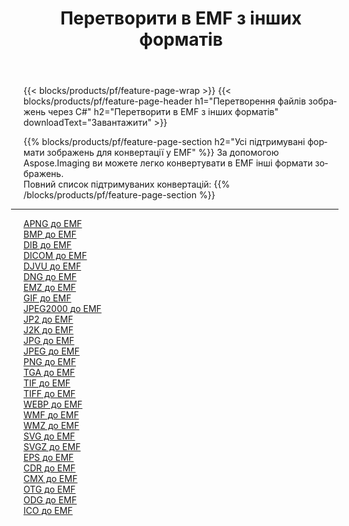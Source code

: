 ﻿---
title: Перетворити в EMF з інших форматів 
weight: 3920
url: /uk/java/conversion/to/emf 
lang: uk
langdirlevel: 2
locales: zh-hans,ja,it,ru,de,es,fr,nl,id,lt,pl,pt,vi,tr,ko,zh-hant,ar,hi,th,sv,cs,uk,he
description: За допомогою Aspose.Imaging ви можете легко конвертувати в EMF інші формати
---

{{< blocks/products/pf/feature-page-wrap >}}
{{< blocks/products/pf/feature-page-header h1="Перетворення файлів зображень через C#" h2="Перетворити в EMF з інших форматів" downloadText="Завантажити" >}}


{{% blocks/products/pf/feature-page-section  h2="Усі підтримувані формати зображень для конвертації у EMF" %}}
За допомогою Aspose.Imaging ви можете легко конвертувати в EMF інші формати зображень.
<br/>
Повний список підтримуваних конвертацій:
{{% /blocks/products/pf/feature-page-section %}}
<div class="container-fluid productfamilypage bg-gray">
    <div class="convertypes bg-gray agp-content section">
        <div class="container">
		<hr style="margin-left:-20px;"/>
		<div class="row other-converters">
		    <div class='col-md-2 other-converter remove-lp remove-rp'><a href="/imaging/uk/java/conversion/apng-to-emf" >APNG до EMF</a></div>
<div class='col-md-2 other-converter remove-lp remove-rp'><a href="/imaging/uk/java/conversion/bmp-to-emf" >BMP до EMF</a></div>
<div class='col-md-2 other-converter remove-lp remove-rp'><a href="/imaging/uk/java/conversion/dib-to-emf" >DIB до EMF</a></div>
<div class='col-md-2 other-converter remove-lp remove-rp'><a href="/imaging/uk/java/conversion/dicom-to-emf" >DICOM до EMF</a></div>
<div class='col-md-2 other-converter remove-lp remove-rp'><a href="/imaging/uk/java/conversion/djvu-to-emf" >DJVU до EMF</a></div>
<div class='col-md-2 other-converter remove-lp remove-rp'><a href="/imaging/uk/java/conversion/dng-to-emf" >DNG до EMF</a></div>
<div class='col-md-2 other-converter remove-lp remove-rp'><a href="/imaging/uk/java/conversion/emz-to-emf" >EMZ до EMF</a></div>
<div class='col-md-2 other-converter remove-lp remove-rp'><a href="/imaging/uk/java/conversion/gif-to-emf" >GIF до EMF</a></div>
<div class='col-md-2 other-converter remove-lp remove-rp'><a href="/imaging/uk/java/conversion/jpeg2000-to-emf" >JPEG2000 до EMF</a></div>
<div class='col-md-2 other-converter remove-lp remove-rp'><a href="/imaging/uk/java/conversion/jp2-to-emf" >JP2 до EMF</a></div>
<div class='col-md-2 other-converter remove-lp remove-rp'><a href="/imaging/uk/java/conversion/j2k-to-emf" >J2K до EMF</a></div>
<div class='col-md-2 other-converter remove-lp remove-rp'><a href="/imaging/uk/java/conversion/jpg-to-emf" >JPG до EMF</a></div>
<div class='col-md-2 other-converter remove-lp remove-rp'><a href="/imaging/uk/java/conversion/jpeg-to-emf" >JPEG до EMF</a></div>
<div class='col-md-2 other-converter remove-lp remove-rp'><a href="/imaging/uk/java/conversion/png-to-emf" >PNG до EMF</a></div>
<div class='col-md-2 other-converter remove-lp remove-rp'><a href="/imaging/uk/java/conversion/tga-to-emf" >TGA до EMF</a></div>
<div class='col-md-2 other-converter remove-lp remove-rp'><a href="/imaging/uk/java/conversion/tif-to-emf" >TIF до EMF</a></div>
<div class='col-md-2 other-converter remove-lp remove-rp'><a href="/imaging/uk/java/conversion/tiff-to-emf" >TIFF до EMF</a></div>
<div class='col-md-2 other-converter remove-lp remove-rp'><a href="/imaging/uk/java/conversion/webp-to-emf" >WEBP до EMF</a></div>
<div class='col-md-2 other-converter remove-lp remove-rp'><a href="/imaging/uk/java/conversion/wmf-to-emf" >WMF до EMF</a></div>
<div class='col-md-2 other-converter remove-lp remove-rp'><a href="/imaging/uk/java/conversion/wmz-to-emf" >WMZ до EMF</a></div>
<div class='col-md-2 other-converter remove-lp remove-rp'><a href="/imaging/uk/java/conversion/svg-to-emf" >SVG до EMF</a></div>
<div class='col-md-2 other-converter remove-lp remove-rp'><a href="/imaging/uk/java/conversion/svgz-to-emf" >SVGZ до EMF</a></div>
<div class='col-md-2 other-converter remove-lp remove-rp'><a href="/imaging/uk/java/conversion/eps-to-emf" >EPS до EMF</a></div>
<div class='col-md-2 other-converter remove-lp remove-rp'><a href="/imaging/uk/java/conversion/cdr-to-emf" >CDR до EMF</a></div>
<div class='col-md-2 other-converter remove-lp remove-rp'><a href="/imaging/uk/java/conversion/cmx-to-emf" >CMX до EMF</a></div>
<div class='col-md-2 other-converter remove-lp remove-rp'><a href="/imaging/uk/java/conversion/otg-to-emf" >OTG до EMF</a></div>
<div class='col-md-2 other-converter remove-lp remove-rp'><a href="/imaging/uk/java/conversion/odg-to-emf" >ODG до EMF</a></div>
<div class='col-md-2 other-converter remove-lp remove-rp'><a href="/imaging/uk/java/conversion/ico-to-emf" >ICO до EMF</a></div>
                </div>
        </div>
    </div>
</div>
<br/>


